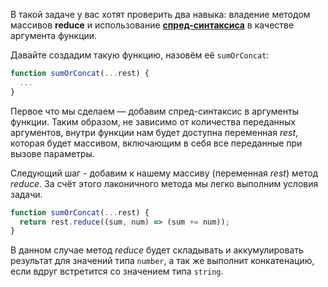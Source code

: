 В такой задаче у вас хотят проверить два навыка: владение методом массивов **reduce** и использование [**спред-синтаксиса**](https://doka.guide/js/spread/) в качестве аргумента функции.

Давайте создадим такую функцию, назовём её `sumOrConcat`:

```js
function sumOrConcat(...rest) {
  ...
}
```

Первое что мы сделаем — добавим спред-синтаксис в аргументы функции. Таким образом, не зависимо от количества переданных аргументов, внутри функции нам будет доступна переменная _rest_, которая будет массивом, включающим в себя все переданные при вызове параметры.

Следующий шаг - добавим к нашему массиву (переменная _rest_) метод _reduce_. За счёт этого лаконичного метода мы легко выполним условия задачи.

```js
function sumOrConcat(...rest) {
  return rest.reduce((sum, num) => (sum += num));
}
```

В данном случае метод _reduce_ будет складывать и аккумулировать результат для значений типа `number`, а так же выполнит конкатенацию, если вдруг встретится со значением типа `string`.
